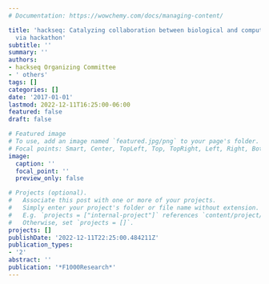 ```yaml
---
# Documentation: https://wowchemy.com/docs/managing-content/

title: 'hackseq: Catalyzing collaboration between biological and computational scientists
  via hackathon'
subtitle: ''
summary: ''
authors:
- hackseq Organizing Committee
- ' others'
tags: []
categories: []
date: '2017-01-01'
lastmod: 2022-12-11T16:25:00-06:00
featured: false
draft: false

# Featured image
# To use, add an image named `featured.jpg/png` to your page's folder.
# Focal points: Smart, Center, TopLeft, Top, TopRight, Left, Right, BottomLeft, Bottom, BottomRight.
image:
  caption: ''
  focal_point: ''
  preview_only: false

# Projects (optional).
#   Associate this post with one or more of your projects.
#   Simply enter your project's folder or file name without extension.
#   E.g. `projects = ["internal-project"]` references `content/project/deep-learning/index.md`.
#   Otherwise, set `projects = []`.
projects: []
publishDate: '2022-12-11T22:25:00.484211Z'
publication_types:
- '2'
abstract: ''
publication: '*F1000Research*'
---
```

